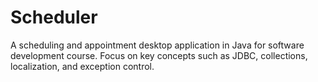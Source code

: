 # Scheduler
A scheduling and appointment desktop application in Java for software development course. Focus on key concepts such as JDBC, collections, localization, and exception control.
